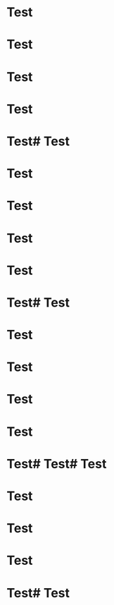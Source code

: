 # Test

# Test
# Test
# Test
# Test# Test
# Test

# Test
# Test
# Test
# Test# Test

# Test

# Test
# Test
# Test
# Test# Test# Test

# Test
# Test
# Test
# Test# Test